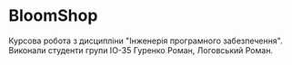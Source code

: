 # BloomShop
Курсова робота з дисципліни "Інженерія програмного забезпечення". Виконали студенти групи ІО-35 Гуренко Роман, Логовський Роман.
